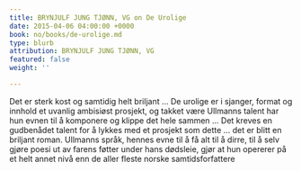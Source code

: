 ```yaml
---
title: BRYNJULF JUNG TJØNN, VG on De Urolige
date: 2015-04-06 04:00:00 +0000
book: no/books/de-urolige.md
type: blurb
attribution: BRYNJULF JUNG TJØNN, VG
featured: false
weight: ''

---
```

Det er sterk kost og samtidig helt briljant … De urolige er i sjanger, format og innhold et uvanlig ambisiøst prosjekt, og takket være Ullmanns talent har hun evnen til å komponere og klippe det hele sammen … Det kreves en gudbenådet talent for å lykkes med et prosjekt som dette … det er blitt en briljant roman. Ullmanns språk, hennes evne til å få alt til å dirre, til å selv gjøre poesi ut av farens føtter under hans dødsleie, gjør at hun opererer på et helt annet nivå enn de aller fleste norske samtidsforfattere